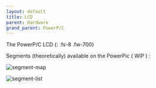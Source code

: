 ```yaml
---
layout: default
title: LCD
parent: Hardware
grand_parent: PowerP/C
---
```


The PowerP/C LCD
{: .fs-8 .fw-700}


Segments (theoretically) available on the PowerPic ( WIP ) :

![segment-map](docs/lcd-segment-map.png)

![segment-list](docs/lcd-segment-chart.svg)